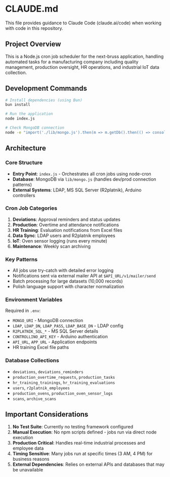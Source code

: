 # CLAUDE.md

This file provides guidance to Claude Code (claude.ai/code) when working with code in this repository.

## Project Overview

This is a Node.js cron job scheduler for the next-bruss application, handling automated tasks for a manufacturing company including quality management, production oversight, HR operations, and industrial IoT data collection.

## Development Commands

```bash
# Install dependencies (using Bun)
bun install

# Run the application
node index.js

# Check MongoDB connection
node -e "import('./lib/mongo.js').then(m => m.getDb().then(() => console.log('Connected')))"
```

## Architecture

### Core Structure
- **Entry Point**: `index.js` - Orchestrates all cron jobs using node-cron
- **Database**: MongoDB via `lib/mongo.js` (handles dev/prod connection patterns)
- **External Systems**: LDAP, MS SQL Server (R2platnik), Arduino controllers

### Cron Job Categories
1. **Deviations**: Approval reminders and status updates
2. **Production**: Overtime and attendance notifications  
3. **HR Training**: Evaluation notifications from Excel files
4. **Data Sync**: LDAP users and R2platnik employees
5. **IoT**: Oven sensor logging (runs every minute)
6. **Maintenance**: Weekly scan archiving

### Key Patterns
- All jobs use try-catch with detailed error logging
- Notifications sent via external mailer API at `$API_URL/v1/mailer/send`
- Batch processing for large datasets (10,000 records)
- Polish language support with character normalization

### Environment Variables
Required in `.env`:
- `MONGO_URI` - MongoDB connection
- `LDAP`, `LDAP_DN`, `LDAP_PASS`, `LDAP_BASE_DN` - LDAP config
- `R2PLATNIK_SQL_*` - MS SQL Server details
- `CONTROLLINO_API_KEY` - Arduino authentication
- `API_URL`, `APP_URL` - Application endpoints
- HR training Excel file paths

### Database Collections
- `deviations`, `deviations_reminders`
- `production_overtime_requests`, `production_tasks`
- `hr_training_trainings`, `hr_training_evaluations`
- `users`, `r2platnik_employees`
- `production_ovens`, `production_oven_sensor_logs`
- `scans`, `archive_scans`

## Important Considerations

1. **No Test Suite**: Currently no testing framework configured
2. **Manual Execution**: No npm scripts defined - jobs run via direct node execution
3. **Production Critical**: Handles real-time industrial processes and employee data
4. **Timing Sensitive**: Many jobs run at specific times (3 AM, 4 PM) for business reasons
5. **External Dependencies**: Relies on external APIs and databases that may be unavailable